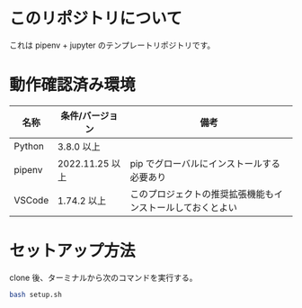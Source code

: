 # このリポジトリについて

これは pipenv + jupyter のテンプレートリポジトリです。

# 動作確認済み環境

| 名称   | 条件/バージョン | 備考                                                       |
| ------ | --------------- | ---------------------------------------------------------- |
| Python | 3.8.0 以上      | 　                                                         |
| pipenv | 2022.11.25 以上 | pip でグローバルにインストールする必要あり                 |
| VSCode | 1.74.2 以上     | このプロジェクトの推奨拡張機能もインストールしておくとよい |

# セットアップ方法

clone 後、ターミナルから次のコマンドを実行する。

```bash
bash setup.sh
```
